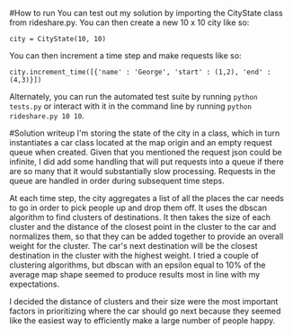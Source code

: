 #How to run
You can test out my solution by importing the CityState class from rideshare.py. You can then create a new 10 x 10 city like so:

`city = CityState(10, 10)`

You can then increment a time step and make requests like so:

`city.increment_time([{'name' : 'George', 'start' : (1,2), 'end' : (4,3)}])`

Alternately, you can run the automated test suite by running `python tests.py` or interact with it in the command line by running `python rideshare.py 10 10`.


#Solution writeup
I'm storing the state of the city in a class, which in turn instantiates a car class located at the map origin and an empty request queue when created. Given that you mentioned the request json could be infinite, I did add some handling that will put requests into a queue if there are so many that it would substantially slow processing. Requests in the queue are handled in order during subsequent time steps.

At each time step, the city aggregates a list of all the places the car needs to go in order to pick people up and drop them off. It uses the dbscan algorithm to find clusters of destinations. It then takes the size of each cluster and the distance of the closest point in the cluster to the car and normalizes them, so that they can be added together to provide an overall weight for the cluster. The car's next destination will be the closest destination in the cluster with the highest weight. I tried a couple of clustering algorithms, but dbscan with an epsilon equal to 10% of the average map shape seemed to produce results most in line with my expectations.

I decided the distance of clusters and their size were the most important factors in prioritizing where the car should go next because they seemed like the easiest way to efficiently make a large number of people happy.
